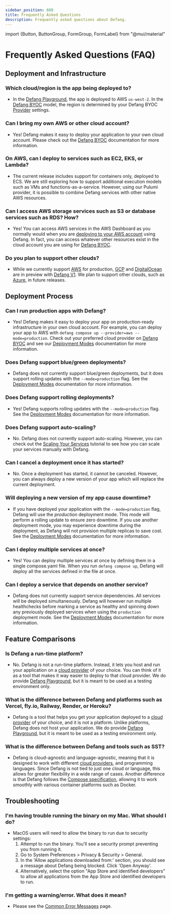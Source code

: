 ```yaml
---
sidebar_position: 600
title: Frequently Asked Questions
description: Frequently asked questions about Defang.
---
```

import {Button, ButtonGroup, FormGroup, FormLabel} from "@mui/material"

# Frequently Asked Questions (FAQ)

## Deployment and Infrastructure

### Which cloud/region is the app being deployed to?

- In the [Defang Playground](/docs/concepts/defang-playground), the app is deployed to AWS `us-west-2`. In the [Defang BYOC](/docs/concepts/defang-byoc) model, the region is determined by your Defang BYOC [Provider](/docs/category/providers) settings.

### Can I bring my own AWS or other cloud account?

- Yes! Defang makes it easy to deploy your application to your own cloud account. Please check out the [Defang BYOC](/docs/concepts/defang-byoc) documentation for more information.

### On AWS, can I deploy to services such as EC2, EKS, or Lambda?

- The current release includes support for containers only, deployed to ECS. We are still exploring how to support additional execution models such as VMs and functions-as-a-service. However, using our Pulumi provider, it is possible to combine Defang services with other native AWS resources.

### Can I access AWS storage services such as S3 or database services such as RDS? How?

- Yes! You can access AWS services in the AWS Dashboard as you normally would when you are [deploying to your AWS account](/docs/providers/aws) using Defang. In fact, you can access whatever other resources exist in the cloud account you are using for [Defang BYOC](/docs/concepts/defang-byoc).

### Do you plan to support other clouds?

- While we currently support [AWS](/docs/providers/aws) for production, [GCP](/docs/providers/gcp) and [DigitalOcean](/docs/providers/digitalocean) are in preview with [Defang V1](https://defang.io/blog/post/defang-v1-launch-week-is-here/). We plan to support other clouds, such as [Azure](/docs/providers/azure), in future releases.

## Deployment Process

### Can I run production apps with Defang?

- Yes! Defang makes it easy to deploy your app on production-ready infrastructure in your own cloud account. For example, you can deploy your app to AWS with `defang compose up --provider=aws --mode=production`. Check out your preferred cloud provider on [Defang BYOC](/docs/concepts/defang-byoc) and see our [Deployment Modes](/docs/concepts/deployment-modes) documentation for more information.

### Does Defang support blue/green deployments?

- Defang does not currently support blue/green deployments, but it does support rolling updates with the `--mode=production` flag. See the [Deployment Modes](/docs/concepts/deployment-modes) documentation for more information.

### Does Defang support rolling deployments?

- Yes! Defang supports rolling updates with the `--mode=production` flag. See the [Deployment Modes](/docs/concepts/deployment-modes) documentation for more information.

### Does Defang support auto-scaling?

- No. Defang does not currently support auto-scaling. However, you can check out the [Scaling Your Services](/docs/tutorials/scaling-your-services) tutorial to see how you can scale your services manually with Defang.

### Can I cancel a deployment once it has started?

- No. Once a deployment has started, it cannot be canceled. However, you can always deploy a new version of your app which will replace the current deployment.

### Will deploying a new version of my app cause downtime?

- If you have deployed your application with the `--mode=production` flag, Defang will use the _production_ deployment mode. This mode will perform a rolling update to ensure zero downtime. If you use another deployment mode, you may experience downtime during the deployment, as Defang will not provision multiple replicas to save cost. See the [Deployment Modes](/docs/concepts/deployment-modes) documentation for more information.

### Can I deploy multiple services at once?

- Yes! You can deploy multiple services at once by defining them in a single compose.yaml file. When you run `defang compose up`, Defang will deploy all the services defined in the file at once.

### Can I deploy a service that depends on another service?

- Defang does not currently support service dependencies. All services will be deployed simultaneously. Defang will however run multiple healthchecks before marking a service as healthy and spinning down any previously deployed services when using the `production` deployment mode. See the [Deployment Modes](/docs/concepts/deployment-modes) documentation for more information.

## Feature Comparisons

### Is Defang a run-time platform?
- No. Defang is not a run-time platform. Instead, it lets you host and run your application on a [cloud provider](/docs/category/providers) of your choice. You can think of it as a tool that makes it way easier to deploy to that cloud provider. We do provide [Defang Playground](/docs/concepts/defang-playground), but it is meant to be used as a testing environment only.

### What is the difference between Defang and platforms such as Vercel, fly.io, Railway, Render, or Heroku?
- Defang is a tool that helps you get your application deployed to a [cloud provider](/docs/category/providers) of your choice, and it is not a platform. Unlike platforms, Defang does not host your application. We do provide [Defang Playground](/docs/concepts/defang-playground), but it is meant to be used as a testing environment only.

### What is the difference between Defang and tools such as SST?
- Defang is cloud-agnostic and language-agnostic, meaning that it is designed to work with different [cloud providers](/docs/category/providers), and programming languages. Since Defang is not tied to just one cloud or language, this allows for greater flexibility in a wide range of cases. Another difference is that Defang follows the [Compose specification](https://docs.docker.com/compose/compose-file/), allowing it to work smoothly with various container platforms such as Docker.

## Troubleshooting

### I'm having trouble running the binary on my Mac. What should I do?

- MacOS users will need to allow the binary to run due to security settings:
    1. Attempt to run the binary. You'll see a security prompt preventing you from running it.
    2. Go to System Preferences > Privacy & Security > General.
    3. In the 'Allow applications downloaded from:' section, you should see a message about Defang being blocked. Click 'Open Anyway'.
    4. Alternatively, select the option "App Store and identified developers" to allow all applications from the App Store and identified developers to run.

### I'm getting a warning/error. What does it mean?

- Please see the [Common Error Messages](/docs/faq/warnings-errors) page.
